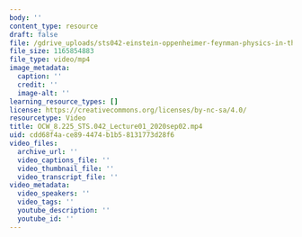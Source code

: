 ```yaml
---
body: ''
content_type: resource
draft: false
file: /gdrive_uploads/sts042-einstein-oppenheimer-feynman-physics-in-the-20th-century/1mnY4s5dVHGyoNlpqUv-fvC7dxYRlY3ib/ocw_8225_sts042_lecture01_2020sep02.mp4
file_size: 1165854883
file_type: video/mp4
image_metadata:
  caption: ''
  credit: ''
  image-alt: ''
learning_resource_types: []
license: https://creativecommons.org/licenses/by-nc-sa/4.0/
resourcetype: Video
title: OCW_8.225_STS.042_Lecture01_2020sep02.mp4
uid: cdd68f4a-ce89-4474-b1b5-8131773d28f6
video_files:
  archive_url: ''
  video_captions_file: ''
  video_thumbnail_file: ''
  video_transcript_file: ''
video_metadata:
  video_speakers: ''
  video_tags: ''
  youtube_description: ''
  youtube_id: ''
---
```

